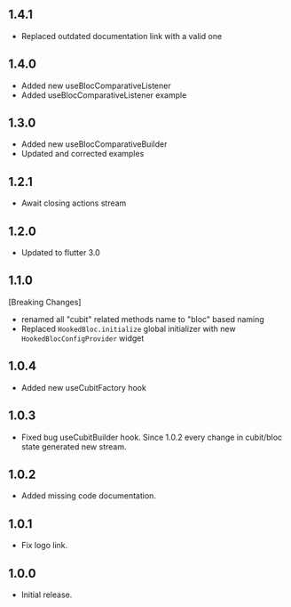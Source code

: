 ## 1.4.1

- Replaced outdated documentation link with a valid one

## 1.4.0

- Added new useBlocComparativeListener
- Added useBlocComparativeListener example

## 1.3.0

- Added new useBlocComparativeBuilder
- Updated and corrected examples

## 1.2.1

- Await closing actions stream

## 1.2.0

- Updated to flutter 3.0

## 1.1.0

[Breaking Changes]

- renamed all "cubit" related methods name to "bloc" based naming
- Replaced `HookedBloc.initialize` global initializer with new `HookedBlocConfigProvider` widget

## 1.0.4

- Added new useCubitFactory hook

## 1.0.3

- Fixed bug useCubitBuilder hook. Since 1.0.2 every change in cubit/bloc state generated new stream.

## 1.0.2

- Added missing code documentation.

## 1.0.1

- Fix logo link.

## 1.0.0

- Initial release.
